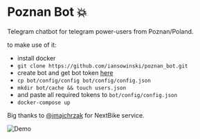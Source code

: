 # Poznan Bot 💥

Telegram chatbot for telegram power-users from Poznan/Poland.

to make use of it:

- install docker
- ```git clone https://github.com/iansowinski/poznan_bot.git```
- create bot and get bot token [here](http://telegram.me/BotFather)
- ```cp bot/config/config bot/config/config.json```
- ```mkdir bot/cache && touch users.json```
- and paste all required tokens to  ```bot/config/config.json```
- ```docker-compose up```


Big thanks to [@jmajchrzak](https://github.com/jmajchrzak) for NextBike service.

![Demo](https://github.com/iansowinski/poznan_bot/blob/master/img/video.gif)